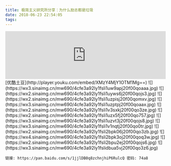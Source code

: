 ```yaml
---
title: 极简主义研究所分享：为什么励志都是垃圾
date: 2018-06-23 22:54:05
tags:
---
```


<iframe width="100%" height="150" scrolling="no" frameborder="no" allow="autoplay" src="https://w.soundcloud.com/player/?url=https%3A//api.soundcloud.com/tracks/462363756&color=%23ff5500&auto_play=false&hide_related=false&show_comments=true&show_user=true&show_reposts=false&show_teaser=true&visual=true"></iframe>
[优酷土豆](http://player.youku.com/embed/XMzY4MjY1OTM1Mg==)
![](https://wx3.sinaimg.cn/mw690/4cfe3a92ly1fsli1uw9apj20f00qoaaa.jpg)
![](https://wx2.sinaimg.cn/mw690/4cfe3a92ly1fsli1uyws6j20f00qojs3.jpg)
![](https://wx2.sinaimg.cn/mw690/4cfe3a92ly1fsli1uzpisj20f00qomxv.jpg)
![](https://wx3.sinaimg.cn/mw690/4cfe3a92ly1fsli1uzptpj20f00qoaax.jpg)
![](https://wx2.sinaimg.cn/mw690/4cfe3a92ly1fsli1v3sxkj20f00qo3ze.jpg)
![](https://wx2.sinaimg.cn/mw690/4cfe3a92ly1fsli1uzx5fj20f00qo757.jpg)
![](https://wx3.sinaimg.cn/mw690/4cfe3a92ly1fsli1uzvt3j20f00qojs8.jpg)
![](https://wx3.sinaimg.cn/mw690/4cfe3a92ly1fsli1v1nqtj20f00qo0tr.jpg)
![](https://wx2.sinaimg.cn/mw690/4cfe3a92ly1fsli2bpk06j20f00qo3zb.jpg)
![](https://wx4.sinaimg.cn/mw690/4cfe3a92ly1fsli2bpk3oj20f00qoq3w.jpg)
![](https://wx2.sinaimg.cn/mw690/4cfe3a92ly1fsli2bpu2ej20f00qojs6.jpg)
![](https://wx3.sinaimg.cn/mw690/4cfe3a92ly1fslidbua5vj20f00qo3z6.jpg)

```
链接: https://pan.baidu.com/s/1jjlDB0q8zchnjhiP6RulcQ 密码: 74a8
```